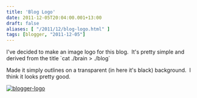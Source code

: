 ```yaml
---
title: 'Blog Logo'
date: 2011-12-05T20:04:00.001+13:00
draft: false
aliases: [ "/2011/12/blog-logo.html" ]
tags: [blogger, "2011-12-05"]
---
```


I've decided to make an image logo for this blog.  It's pretty simple and derived from the title \`cat ./brain > ./blog\`  
  
Made it simply outlines on a transparent (in here it's black) background.  I think it looks pretty good.  
  

[![blogger-logo](http://1.bp.blogspot.com/-TM62oQx1eJA/Ttxtkhqo5oI/AAAAAAAAANg/bD5eRjm1ryc/s1600/catbrainblog.png)](http://1.bp.blogspot.com/-TM62oQx1eJA/Ttxtkhqo5oI/AAAAAAAAANg/bD5eRjm1ryc/s1600/catbrainblog.png)